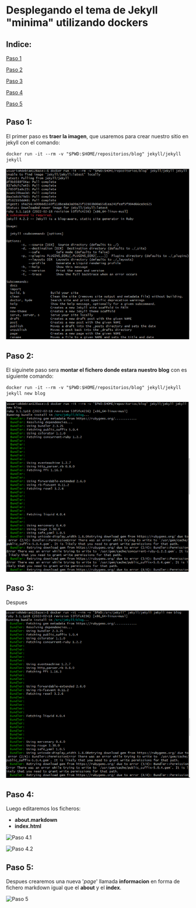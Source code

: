 # Desplegando el tema de Jekyll "minima" utilizando dockers

## Indice:

[Paso 1](#paso-1)

[Paso 2](#paso-2)

[Paso 3](#paso-3)

[Paso 4](#paso-4)

[Paso 5](#paso-5)

## Paso 1:

  El primer paso es **traer la imagen**, que usaremos para crear nuestro sitio en jekyll con el comando:
    
```
docker run -it --rm -v "$PWD:$HOME/repositorios/blog" jekyll/jekyll jekyll
```

![Paso 1](img/dockers1.png)

## Paso 2:

  El siguinete paso sera **montar el fichero donde estara nuestro blog** con es siguiente comando:
  
```
docker run -it --rm -v "$PWD:$HOME/repositorios/blog" jekyll/jekyll jekyll new blog
```

![Paso 2](img/dockers2.png)

## Paso 3:

  Despues  

![Paso 3](img/dockers4.png)

## Paso 4:

  Luego editaremos los ficheros:
+ **about.markdown**
+ **index.html**

![Paso 4.1](/imagenes/jekyll7.png)

![Paso 4.2](/imagenes/jekyll8.png)

## Paso 5:

  Despues crearemos una nueva '*page*' llamada **informacion** en forma de fichero markdown igual que el **about** y el **index**.

![Paso 5](/imagenes/jekyll9.png)
